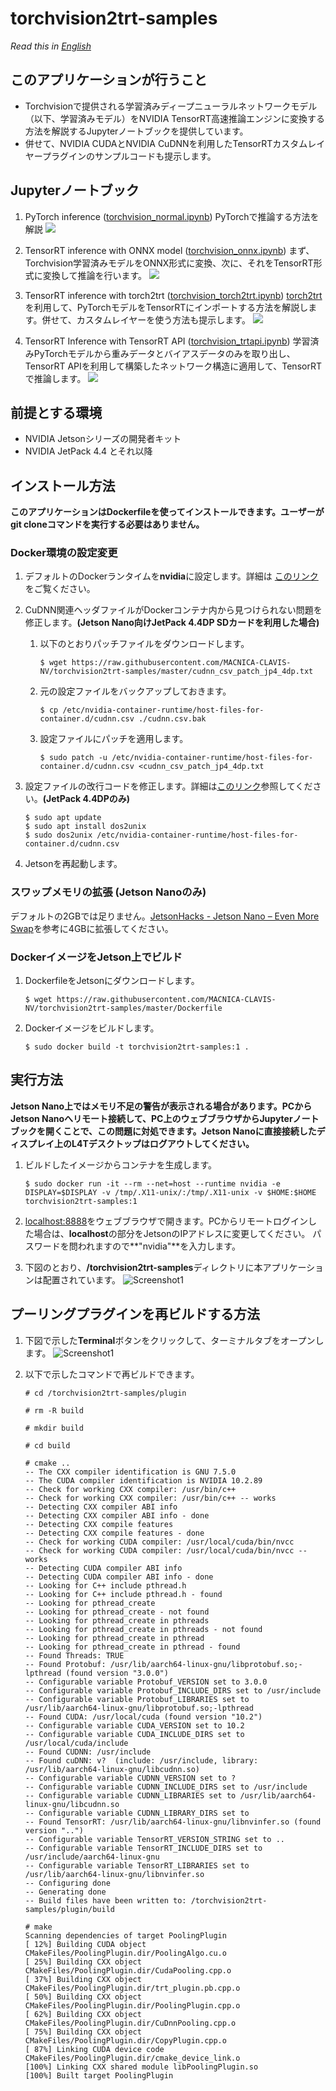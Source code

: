 # torchvision2trt-samples

*Read this in [English](README.md)*

## このアプリケーションが行うこと
- Torchvisionで提供される学習済みディープニューラルネットワークモデル（以下、学習済みモデル）をNVIDIA TensorRT高速推論エンジンに変換する方法を解説するJupyterノートブックを提供しています。
- 併せて、NVIDIA CUDAとNVIDIA CuDNNを利用したTensorRTカスタムレイヤープラグインのサンプルコードも提示します。

## Jupyterノートブック

1. PyTorch inference \([torchvision_normal.ipynb](./torchvision_normal.ipynb)\)
    PyTorchで推論する方法を解説
    ![](./doc/torchvision-normal.svg)

1. TensorRT inference with ONNX model \([torchvision_onnx.ipynb](./torchvision_onnx.ipynb)\)
    まず、Torchvision学習済みモデルをONNX形式に変換、次に、それをTensorRT形式に変換して推論を行います。
    ![](./doc/torchvision-onnx.svg)

1. TensorRT inference with torch2trt \([torchvision_torch2trt.ipynb](./torchvision_torch2trt.ipynb)\)
    [torch2trt](https://github.com/NVIDIA-AI-IOT/torch2trt)を利用して、PyTorchモデルをTensorRTにインポートする方法を解説します。併せて、カスタムレイヤーを使う方法も提示します。
    ![](./doc/torchvision-torch2trt.svg)

1. TensorRT Inference with TensorRT API \([torchvision_trtapi.ipynb](./torchvision_trtapi.ipynb)\)
    学習済みPyTorchモデルから重みデータとバイアスデータのみを取り出し、TensorRT APIを利用して構築したネットワーク構造に適用して、TensorRTで推論します。
    ![](./doc/torchvision-trtapi.svg)

## 前提とする環境
- NVIDIA Jetsonシリーズの開発者キット
- NVIDIA JetPack 4.4 とそれ以降

## インストール方法

**このアプリケーションはDockerfileを使ってインストールできます。ユーザーがgit cloneコマンドを実行する必要はありません。**

### Docker環境の設定変更

1. デフォルトのDockerランタイムを**nvidia**に設定します。詳細は [このリンク](https://github.com/dusty-nv/jetson-containers#docker-default-runtime)をご覧ください。
1. CuDNN関連ヘッダファイルがDockerコンテナ内から見つけられない問題を修正します。**(Jetson Nano向けJetPack 4.4DP SDカードを利用した場合)**
    1. 以下のとおりパッチファイルをダウンロードします。
        ```
        $ wget https://raw.githubusercontent.com/MACNICA-CLAVIS-NV/torchvision2trt-samples/master/cudnn_csv_patch_jp4_4dp.txt
        ```
    1. 元の設定ファイルをバックアップしておきます。
        ```
        $ cp /etc/nvidia-container-runtime/host-files-for-container.d/cudnn.csv ./cudnn.csv.bak
        ```
    1. 設定ファイルにパッチを適用します。
        ```
        $ sudo patch -u /etc/nvidia-container-runtime/host-files-for-container.d/cudnn.csv <cudnn_csv_patch_jp4_4dp.txt
        ```
1. 設定ファイルの改行コードを修正します。詳細は[このリンク](https://github.com/dusty-nv/jetson-containers/issues/3#issuecomment-638541303)参照してください。**(JetPack 4.4DPのみ)**
    ```
    $ sudo apt update
    $ sudo apt install dos2unix
    $ sudo dos2unix /etc/nvidia-container-runtime/host-files-for-container.d/cudnn.csv
    ```

1. Jetsonを再起動します。

### スワップメモリの拡張 **(Jetson Nanoのみ)**

デフォルトの2GBでは足りません。[JetsonHacks - Jetson Nano – Even More Swap](https://www.jetsonhacks.com/2019/11/28/jetson-nano-even-more-swap/)を参考に4GBに拡張してください。

### DockerイメージをJetson上でビルド

1. DockerfileをJetsonにダウンロードします。
    ```
    $ wget https://raw.githubusercontent.com/MACNICA-CLAVIS-NV/torchvision2trt-samples/master/Dockerfile
    ```
1. Dockerイメージをビルドします。
    ```
    $ sudo docker build -t torchvision2trt-samples:1 .
    ```

## 実行方法

**Jetson Nano上ではメモリ不足の警告が表示される場合があります。PCからJetson Nanoへリモート接続して、PC上のウェブブラウザからJupyterノートブックを開くことで、この問題に対処できます。Jetson Nanoに直接接続したディスプレイ上のL4Tデスクトップはログアウトしてください。**

1. ビルドしたイメージからコンテナを生成します。
    ```
    $ sudo docker run -it --rm --net=host --runtime nvidia -e DISPLAY=$DISPLAY -v /tmp/.X11-unix/:/tmp/.X11-unix -v $HOME:$HOME torchvision2trt-samples:1
    ```
1. [localhost:8888](http://localhost:8888)をウェブブラウザで開きます。PCからリモートログインした場合は、**localhost**の部分をJetsonのIPアドレスに変更してください。
パスワードを問われますので**"nvidia"**を入力します。

1. 下図のとおり、**/torchvision2trt-samples**ディレクトリに本アプリケーションは配置されています。
![Screenshot1](./doc/screenshot.jpg)

## プーリングプラグインを再ビルドする方法

1. 下図で示した**Terminal**ボタンをクリックして、ターミナルタブをオープンします。
![Screenshot1](./doc/screenshot2.jpg)

2. 以下で示したコマンドで再ビルドできます。

    ```
    # cd /torchvision2trt-samples/plugin

    # rm -R build

    # mkdir build

    # cd build

    # cmake ..
    -- The CXX compiler identification is GNU 7.5.0
    -- The CUDA compiler identification is NVIDIA 10.2.89
    -- Check for working CXX compiler: /usr/bin/c++
    -- Check for working CXX compiler: /usr/bin/c++ -- works
    -- Detecting CXX compiler ABI info
    -- Detecting CXX compiler ABI info - done
    -- Detecting CXX compile features
    -- Detecting CXX compile features - done
    -- Check for working CUDA compiler: /usr/local/cuda/bin/nvcc
    -- Check for working CUDA compiler: /usr/local/cuda/bin/nvcc -- works
    -- Detecting CUDA compiler ABI info
    -- Detecting CUDA compiler ABI info - done
    -- Looking for C++ include pthread.h
    -- Looking for C++ include pthread.h - found
    -- Looking for pthread_create
    -- Looking for pthread_create - not found
    -- Looking for pthread_create in pthreads
    -- Looking for pthread_create in pthreads - not found
    -- Looking for pthread_create in pthread
    -- Looking for pthread_create in pthread - found
    -- Found Threads: TRUE
    -- Found Protobuf: /usr/lib/aarch64-linux-gnu/libprotobuf.so;-lpthread (found version "3.0.0")
    -- Configurable variable Protobuf_VERSION set to 3.0.0
    -- Configurable variable Protobuf_INCLUDE_DIRS set to /usr/include
    -- Configurable variable Protobuf_LIBRARIES set to /usr/lib/aarch64-linux-gnu/libprotobuf.so;-lpthread
    -- Found CUDA: /usr/local/cuda (found version "10.2")
    -- Configurable variable CUDA_VERSION set to 10.2
    -- Configurable variable CUDA_INCLUDE_DIRS set to /usr/local/cuda/include
    -- Found CUDNN: /usr/include
    -- Found cuDNN: v?  (include: /usr/include, library: /usr/lib/aarch64-linux-gnu/libcudnn.so)
    -- Configurable variable CUDNN_VERSION set to ?
    -- Configurable variable CUDNN_INCLUDE_DIRS set to /usr/include
    -- Configurable variable CUDNN_LIBRARIES set to /usr/lib/aarch64-linux-gnu/libcudnn.so
    -- Configurable variable CUDNN_LIBRARY_DIRS set to
    -- Found TensorRT: /usr/lib/aarch64-linux-gnu/libnvinfer.so (found version "..")
    -- Configurable variable TensorRT_VERSION_STRING set to ..
    -- Configurable variable TensorRT_INCLUDE_DIRS set to /usr/include/aarch64-linux-gnu
    -- Configurable variable TensorRT_LIBRARIES set to /usr/lib/aarch64-linux-gnu/libnvinfer.so
    -- Configuring done
    -- Generating done
    -- Build files have been written to: /torchvision2trt-samples/plugin/build

    # make
    Scanning dependencies of target PoolingPlugin
    [ 12%] Building CUDA object CMakeFiles/PoolingPlugin.dir/PoolingAlgo.cu.o
    [ 25%] Building CXX object CMakeFiles/PoolingPlugin.dir/CudaPooling.cpp.o
    [ 37%] Building CXX object CMakeFiles/PoolingPlugin.dir/trt_plugin.pb.cpp.o
    [ 50%] Building CXX object CMakeFiles/PoolingPlugin.dir/PoolingPlugin.cpp.o
    [ 62%] Building CXX object CMakeFiles/PoolingPlugin.dir/CuDnnPooling.cpp.o
    [ 75%] Building CXX object CMakeFiles/PoolingPlugin.dir/CopyPlugin.cpp.o
    [ 87%] Linking CUDA device code CMakeFiles/PoolingPlugin.dir/cmake_device_link.o
    [100%] Linking CXX shared module libPoolingPlugin.so
    [100%] Built target PoolingPlugin
    ```
